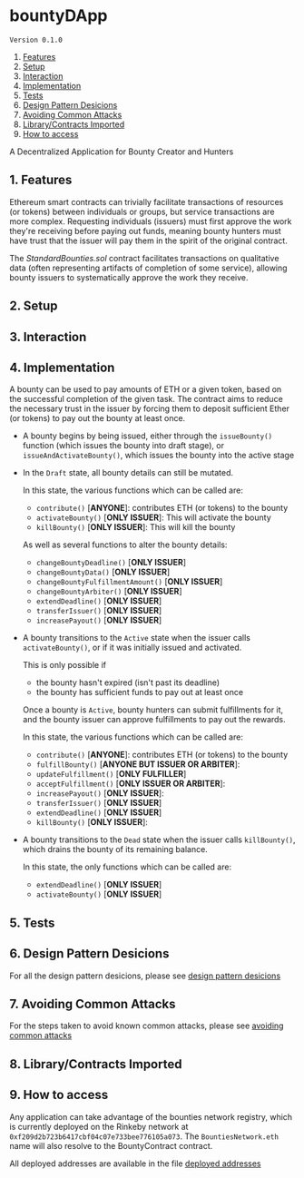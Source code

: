 # bountyDApp

`Version 0.1.0`

1. [Features](#1-features)
2. [Setup](#2-setup)
3. [Interaction](#3-interaction)
4. [Implementation](#4-implementation)
5. [Tests](#5-tests)
6. [Design Pattern Desicions](#6-design-pattern-desicions)
7. [Avoiding Common Attacks](#7-avoiding-common-attacks)
8. [Library/Contracts Imported](#8-library/contracts-imported)
9. [How to access](#9-how-to-access)

A Decentralized Application for Bounty Creator and Hunters

## 1. Features

Ethereum smart contracts can trivially facilitate transactions of resources (or tokens) between individuals or groups, but service transactions are more complex. Requesting individuals (issuers) must first approve the work they're receiving before paying out funds, meaning bounty hunters must have trust that the issuer will pay them in the spirit of the original contract.

The _StandardBounties.sol_ contract facilitates transactions on qualitative data (often representing artifacts of completion of some service), allowing bounty issuers to systematically approve the work they receive.

## 2. Setup

## 3. Interaction

## 4. Implementation

A bounty can be used to pay amounts of ETH or a given token, based on the successful completion of the given task. The contract aims to reduce the necessary trust in the issuer by forcing them to deposit sufficient Ether (or tokens) to pay out the bounty at least once.

- A bounty begins by being issued, either through the `issueBounty()` function (which issues the bounty into draft stage), or `issueAndActivateBounty()`, which issues the bounty into the active stage

- In the `Draft` state, all bounty details can still be mutated.

  In this state, the various functions which can be called are:
    - `contribute()` [**ANYONE**]: contributes ETH (or tokens) to the bounty
    - `activateBounty()` [**ONLY ISSUER**]: This will activate the bounty
    - `killBounty()` [**ONLY ISSUER**]: This will kill the bounty

  As well as several functions to alter the bounty details:
    - `changeBountyDeadline()` [**ONLY ISSUER**]
    - `changeBountyData()` [**ONLY ISSUER**]
    - `changeBountyFulfillmentAmount()` [**ONLY ISSUER**]
    - `changeBountyArbiter()` [**ONLY ISSUER**]
    - `extendDeadline()` [**ONLY ISSUER**]
    - `transferIssuer()` [**ONLY ISSUER**]
    - `increasePayout()` [**ONLY ISSUER**]

- A bounty transitions to the `Active` state when the issuer calls `activateBounty()`, or if it was initially issued and activated.

  This is only possible if
  - the bounty hasn't expired (isn't past its deadline)
  - the bounty has sufficient funds to pay out at least once

  Once a bounty is `Active`, bounty hunters can submit fulfillments for it, and the bounty issuer can approve fulfillments to pay out the rewards.

  In this state, the various functions which can be called are:
    - `contribute()` [**ANYONE**]: contributes ETH (or tokens) to the bounty
    - `fulfillBounty()` [**ANYONE BUT ISSUER OR ARBITER**]:
    - `updateFulfillment()` [**ONLY FULFILLER**]
    - `acceptFulfillment()` [**ONLY ISSUER OR ARBITER**]:
    - `increasePayout()` [**ONLY ISSUER**]:
    - `transferIssuer()` [**ONLY ISSUER**]
    - `extendDeadline()` [**ONLY ISSUER**]
    - `killBounty()` [**ONLY ISSUER**]:

- A bounty transitions to the `Dead` state when the issuer calls `killBounty()`, which drains the bounty of its remaining balance.

  In this state, the only functions which can be called are:
  - `extendDeadline()` [**ONLY ISSUER**]
  - `activateBounty()` [**ONLY ISSUER**]

## 5. Tests

## 6. Design Pattern Desicions

For all the design pattern desicions, please see [design pattern desicions](./design_pattern_desicions.md)

## 7. Avoiding Common Attacks

For the steps taken to avoid known common attacks, please see [avoiding common attacks](./avoiding_common_attacks.md)

## 8. Library/Contracts Imported

## 9. How to access

Any application can take advantage of the bounties network registry, which is currently deployed on the Rinkeby network at `0xf209d2b723b6417cbf04c07e733bee776105a073`. The `BountiesNetwork.eth` name will also resolve to the BountyContract contract.

All deployed addresses are available in the file [deployed addresses](./deployed_addresses.txt)

